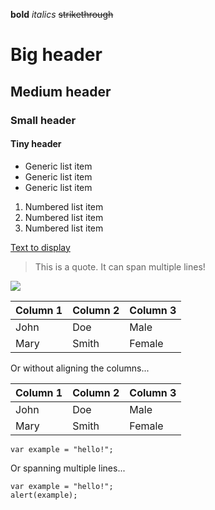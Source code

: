 **bold**
*italics*
~~strikethrough~~
# Big header
## Medium header
### Small header
#### Tiny header

* Generic list item
* Generic list item
* Generic list item

1. Numbered list item
2. Numbered list item
3. Numbered list item

[Text to display](http://www.example.com)

>  This is a quote.
> It can span multiple lines!

![](http://www.example.com/image.jpg)

| Column 1 | Column 2 | Column 3 |
| -------- | -------- | -------- |
| John     | Doe      | Male     |
| Mary     | Smith    | Female   |

Or without aligning the columns...

| Column 1 | Column 2 | Column 3 |
| -------- | -------- | -------- |
| John | Doe | Male |
| Mary | Smith | Female |

`var example = "hello!";`

Or spanning multiple lines...

```
var example = "hello!";
alert(example);
```
